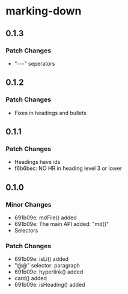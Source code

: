 # marking-down

## 0.1.3

### Patch Changes

- "---" seperators

## 0.1.2

### Patch Changes

- Fixes in headings and bullets

## 0.1.1

### Patch Changes

- Headings have ids
- f6b6bec: NO HR in heading level 3 or lower

## 0.1.0

### Minor Changes

- 691b09e: mdFile() added
- 691b09e: The main API added: "md()"
- Selectors

### Patch Changes

- 691b09e: isLi() added
- "@@" selector: paragraph
- 691b09e: hyperlink() added
- card() added
- 691b09e: isHeading() added
